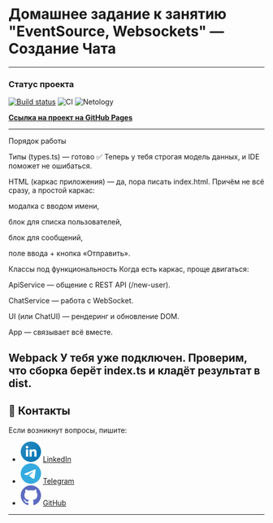 # Домашнее задание к занятию "EventSource, Websockets" — Создание Чата

---

### Статус проекта
[![Build status](https://ci.appveyor.com/api/projects/status/4siy8fk0hnkn3v25?svg=true)](https://ci.appveyor.com/project/dm-morozov/netology-59-eventsource-websockets-chat-applicatio)
![CI](https://github.com/dm-morozov/Netology_59_eventsource_websockets_chat_application/actions/workflows/web.yaml/badge.svg)
![Netology](https://img.shields.io/badge/FrontendTS-BackendNodeJS-blue)

[**Ссылка на проект на GitHub Pages**](https://dm-morozov.github.io/Netology_59_eventsource_websockets_chat_application/)

---

Порядок работы

Типы (types.ts) — готово ✅
Теперь у тебя строгая модель данных, и IDE поможет не ошибаться.

HTML (каркас приложения) — да, пора писать index.html.
Причём не всё сразу, а простой каркас:

модалка с вводом имени,

блок для списка пользователей,

блок для сообщений,

поле ввода + кнопка «Отправить».

Классы под функциональность
Когда есть каркас, проще двигаться:

ApiService — общение с REST API (/new-user).

ChatService — работа с WebSocket.

UI (или ChatUI) — рендеринг и обновление DOM.

App — связывает всё вместе.

Webpack
У тебя уже подключен. Проверим, что сборка берёт index.ts и кладёт результат в dist.
-----

## 📧 Контакты

Если возникнут вопросы, пишите:

* ![LinkedIn](./svg/linkedin-icon.svg) [LinkedIn](https://www.linkedin.com/in/dm-morozov/)
* ![Telegram](./svg/telegram.svg) [Telegram](https://t.me/dem2014)
* ![GitHub](./svg/github-icon.svg) [GitHub](https://github.com/dm-morozov/)

---